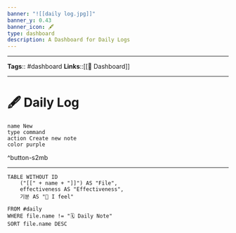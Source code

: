 ```yaml
---
banner: "![[daily log.jpg]]"
banner_y: 0.43
banner_icon: 🖋️
type: dashboard
description: A Dashboard for Daily Logs
---
```


---
**Tags**:: #dashboard
**Links**::[[📰 Dashboard]]

---

# 🖋 Daily Log

```button
name New
type command
action Create new note
color purple
```
^button-s2mb

---

```dataview
TABLE WITHOUT ID
	("[[" + name + "]]") AS "File",
	effectiveness AS "Effectiveness",
	기분 AS "🌈 I feel"
	
FROM #daily
WHERE file.name != "🗓 Daily Note"
SORT file.name DESC
```
